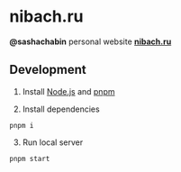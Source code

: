 # nibach.ru

**@sashachabin** personal website **[nibach.ru](https://nibach.ru)** 

## Development

1. Install [Node.js](https://nodejs.org/en/download/) and [pnpm](https://www.npmjs.com/package/pnpm#user-content-installation)

2. Install dependencies
```
pnpm i
```

3. Run local server
```
pnpm start
```
